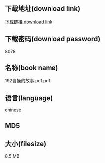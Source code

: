 ## 下载地址(download link)
[下载链接 download link](https://tutu365.netlify.app/?s=192%E6%9B%B9%E6%93%8D%E7%9A%84%E6%95%85%E4%BA%8B.pdf)

## 下载密码(download password)
8078

## 名称(book name)
192曹操的故事.pdf.pdf

## 语言(language)
chinese

## MD5


## 大小(filesize)
8.5 MB
